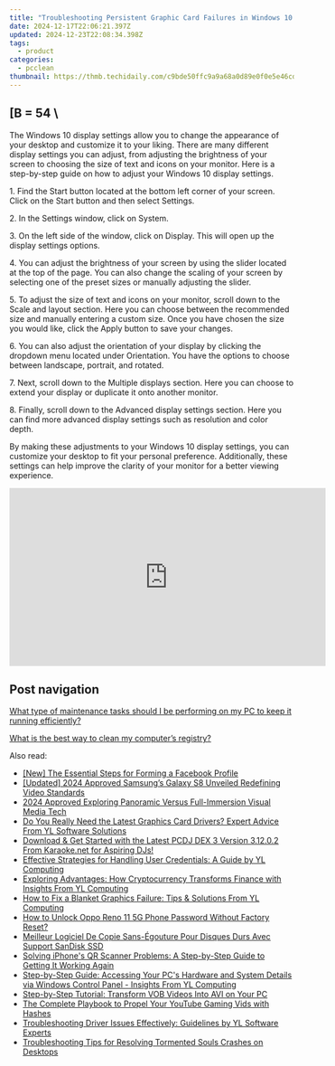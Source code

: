 ```yaml
---
title: "Troubleshooting Persistent Graphic Card Failures in Windows 10: Expert Tips From YL Computing"
date: 2024-12-17T22:06:21.397Z
updated: 2024-12-23T22:08:34.398Z
tags:
  - product
categories:
  - pcclean
thumbnail: https://thmb.techidaily.com/c9bde50ffc9a9a68a0d89e0f0e5e46cd2e144cb4ea5d9637c925f68f1f756db1.jpg
---
```


## \[B = 54 \

The Windows 10 display settings allow you to change the appearance of your desktop and customize it to your liking. There are many different display settings you can adjust, from adjusting the brightness of your screen to choosing the size of text and icons on your monitor. Here is a step-by-step guide on how to adjust your Windows 10 display settings. 

1\. Find the Start button located at the bottom left corner of your screen. Click on the Start button and then select Settings.

2\. In the Settings window, click on System.

3\. On the left side of the window, click on Display. This will open up the display settings options. 

4\. You can adjust the brightness of your screen by using the slider located at the top of the page. You can also change the scaling of your screen by selecting one of the preset sizes or manually adjusting the slider.

5\. To adjust the size of text and icons on your monitor, scroll down to the Scale and layout section. Here you can choose between the recommended size and manually entering a custom size. Once you have chosen the size you would like, click the Apply button to save your changes.

6\. You can also adjust the orientation of your display by clicking the dropdown menu located under Orientation. You have the options to choose between landscape, portrait, and rotated.

7\. Next, scroll down to the Multiple displays section. Here you can choose to extend your display or duplicate it onto another monitor.

8\. Finally, scroll down to the Advanced display settings section. Here you can find more advanced display settings such as resolution and color depth. 

By making these adjustments to your Windows 10 display settings, you can customize your desktop to fit your personal preference. Additionally, these settings can help improve the clarity of your monitor for a better viewing experience.

<!-- affiliate ads begin -->
<iframe width="560" height="315" src="https://www.youtube.com/embed/RAnyQ0uj9Yg?si=Es4_ulcdM_-LuDcq" title="YouTube video player" frameborder="0" allow="accelerometer; autoplay; clipboard-write; encrypted-media; gyroscope; picture-in-picture; web-share" referrerpolicy="strict-origin-when-cross-origin" allowfullscreen></iframe>
<!-- affiliate ads end -->

## Post navigation

[What type of maintenance tasks should I be performing on my PC to keep it running efficiently?](https://tools.techidaily.com/pcclean/products/)

[What is the best way to clean my computer’s registry?](https://tools.techidaily.com/pcclean/products/)

<ins class="adsbygoogle"
     style="display:block"
     data-ad-format="autorelaxed"
     data-ad-client="ca-pub-7571918770474297"
     data-ad-slot="1223367746"></ins>

<ins class="adsbygoogle"
     style="display:block"
     data-ad-client="ca-pub-7571918770474297"
     data-ad-slot="8358498916"
     data-ad-format="auto"
     data-full-width-responsive="true"></ins>

<span class="atpl-alsoreadstyle">Also read:</span>
<div><ul>
<li><a href="https://facebook-videos.techidaily.com/new-the-essential-steps-for-forming-a-facebook-profile/"><u>[New] The Essential Steps for Forming a Facebook Profile</u></a></li>
<li><a href="https://fox-http.techidaily.com/updated-2024-approved-samsungs-galaxy-s8-unveiled-redefining-video-standards/"><u>[Updated] 2024 Approved Samsung’s Galaxy S8 Unveiled Redefining Video Standards</u></a></li>
<li><a href="https://some-techniques.techidaily.com/2024-approved-exploring-panoramic-versus-full-immersion-visual-media-tech/"><u>2024 Approved Exploring Panoramic Versus Full-Immersion Visual Media Tech</u></a></li>
<li><a href="https://win-hot.techidaily.com/do-you-really-need-the-latest-graphics-card-drivers-expert-advice-from-yl-software-solutions/"><u>Do You Really Need the Latest Graphics Card Drivers? Expert Advice From YL Software Solutions</u></a></li>
<li><a href="https://win-hot.techidaily.com/download-and-get-started-with-the-latest-pcdj-dex-3-version-31202-from-karaokenet-for-aspiring-djs/"><u>Download & Get Started with the Latest PCDJ DEX 3 Version 3.12.0.2 From Karaoke.net for Aspiring DJs!</u></a></li>
<li><a href="https://win-hot.techidaily.com/effective-strategies-for-handling-user-credentials-a-guide-by-yl-computing/"><u>Effective Strategies for Handling User Credentials: A Guide by YL Computing</u></a></li>
<li><a href="https://win-hot.techidaily.com/exploring-advantages-how-cryptocurrency-transforms-finance-with-insights-from-yl-computing/"><u>Exploring Advantages: How Cryptocurrency Transforms Finance with Insights From YL Computing</u></a></li>
<li><a href="https://win-hot.techidaily.com/how-to-fix-a-blanket-graphics-failure-tips-and-solutions-from-yl-computing/"><u>How to Fix a Blanket Graphics Failure: Tips & Solutions From YL Computing</u></a></li>
<li><a href="https://android-unlock.techidaily.com/how-to-unlock-oppo-reno-11-5g-phone-password-without-factory-reset-by-drfone-android/"><u>How to Unlock Oppo Reno 11 5G Phone Password Without Factory Reset?</u></a></li>
<li><a href="https://win-top.techidaily.com/meilleur-logiciel-de-copie-sans-egouture-pour-disques-durs-avec-support-sandisk-ssd/"><u>Meilleur Logiciel De Copie Sans-Égouture Pour Disques Durs Avec Support SanDisk SSD</u></a></li>
<li><a href="https://fox-that.techidaily.com/solving-iphones-qr-scanner-problems-a-step-by-step-guide-to-getting-it-working-again/"><u>Solving iPhone's QR Scanner Problems: A Step-by-Step Guide to Getting It Working Again</u></a></li>
<li><a href="https://win-hot.techidaily.com/step-by-step-guide-accessing-your-pcs-hardware-and-system-details-via-windows-control-panel-insights-from-yl-computing/"><u>Step-by-Step Guide: Accessing Your PC's Hardware and System Details via Windows Control Panel - Insights From YL Computing</u></a></li>
<li><a href="https://tech-revival.techidaily.com/step-by-step-tutorial-transform-vob-videos-into-avi-on-your-pc/"><u>Step-by-Step Tutorial: Transform VOB Videos Into AVI on Your PC</u></a></li>
<li><a href="https://youtube-clips.techidaily.com/the-complete-playbook-to-propel-your-youtube-gaming-vids-with-hashes/"><u>The Complete Playbook to Propel Your YouTube Gaming Vids with Hashes</u></a></li>
<li><a href="https://win-hot.techidaily.com/troubleshooting-driver-issues-effectively-guidelines-by-yl-software-experts/"><u>Troubleshooting Driver Issues Effectively: Guidelines by YL Software Experts</u></a></li>
<li><a href="https://win-blog.techidaily.com/troubleshooting-tips-for-resolving-tormented-souls-crashes-on-desktops/"><u>Troubleshooting Tips for Resolving Tormented Souls Crashes on Desktops</u></a></li>
</ul></div>

